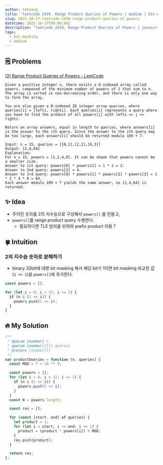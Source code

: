 ```yaml
---
author: tkhwang
title: "leetcode 2438. Range Product Queries of Powers | medium | bit-masking"
slug: 2022-10-17-leetcode-2438-range-product-queries-of-powers
datetime: 2022-10-17T00:00:00Z
description: "leetcode 2438. Range Product Queries of Powers | javascript | medium | bit-masking"
tags:
  - bit-masking
  - medium
---
```


## 🗒️ Problems

[(2) Range Product Queries of Powers - LeetCode](https://leetcode.com/problems/range-product-queries-of-powers/)

```
Given a positive integer n, there exists a 0-indexed array called powers, composed of the minimum number of powers of 2 that sum to n. The array is sorted in non-decreasing order, and there is only one way to form the array.

You are also given a 0-indexed 2D integer array queries, where queries[i] = [lefti, righti]. Each queries[i] represents a query where you have to find the product of all powers[j] with lefti <= j <= righti.

Return an array answers, equal in length to queries, where answers[i] is the answer to the ith query. Since the answer to the ith query may be too large, each answers[i] should be returned modulo 109 + 7.
```

```
Input: n = 15, queries = [[0,1],[2,2],[0,3]]
Output: [2,4,64]
Explanation:
For n = 15, powers = [1,2,4,8]. It can be shown that powers cannot be a smaller size.
Answer to 1st query: powers[0] * powers[1] = 1 * 2 = 2.
Answer to 2nd query: powers[2] = 4.
Answer to 3rd query: powers[0] * powers[1] * powers[2] * powers[3] = 1 * 2 * 4 * 8 = 64.
Each answer modulo 109 + 7 yields the same answer, so [2,4,64] is returned.
```

## ✨ Idea

- 주어진 숫자를 2의 지수승으로 구성해서 `powers[]` 를 만들고,
- `powers[]`를 range product query 수행한다.
  - 필요하다면 TLE 방지를 위하여 prefix product 이용 ?

## 🍀 Intuition

### 2의 지수승 숫자로 분해하기

- binary 32bit에 대햇 bit masking 해서 해당 bit가 1이면 bit masking 비교한 값 (`1 << i`)을 `powers[]`에 추가한다.

```javascript
const powers = [];

for (let i = 0; i < 32; i += 1) {
  if (n & (1 << i)) {
    powers.push(1 << i);
  }
}
```

## 🔥 My Solution

```javascript
/**
 * @param {number} n
 * @param {number[][]} queries
 * @return {number[]}
 */
var productQueries = function (n, queries) {
  const MOD = 7 + 10 ** 9;

  const powers = [];
  for (let i = 0; i < 32; i += 1) {
    if (n & (1 << i)) {
      powers.push(1 << i);
    }
  }
  const N = powers.length;

  const res = [];

  for (const [start, end] of queries) {
    let product = 1;
    for (let i = start; i <= end; i += 1) {
      product = (product * powers[i]) % MOD;
    }
    res.push(product);
  }

  return res;
};
```
